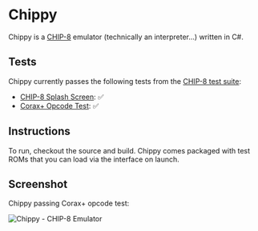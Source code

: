 # Chippy

Chippy is a [CHIP-8](https://en.wikipedia.org/wiki/CHIP-8) emulator (technically an interpreter...) written in C#.

## Tests

Chippy currently passes the following tests from the [CHIP-8 test suite](https://github.com/Timendus/chip8-test-suite?tab=readme-ov-file):

- [CHIP-8 Splash Screen](https://github.com/Timendus/chip8-test-suite?tab=readme-ov-file#chip-8-splash-screen): ✅
- [Corax+ Opcode Test](https://github.com/Timendus/chip8-test-suite#corax-opcode-test): ✅

## Instructions

To run, checkout the source and build. Chippy comes packaged with test ROMs that you can load via the interface on launch.

## Screenshot

Chippy passing Corax+ opcode test:

![Chippy - CHIP-8 Emulator](https://github.com/user-attachments/assets/fd822186-6501-4946-bf4a-d324df607d8b)